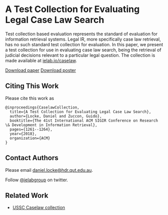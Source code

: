 # A Test Collection for Evaluating Legal Case Law Search

Test collection based evaluation represents the standard of evaluation for information retrieval systems. Legal IR, more specifically case law retrieval, has no such standard test collection for evaluation. In this paper, we present a test collection for use in evaluating case law search, being the retrieval of judicial decisions relevant to a particular legal question. The collection is made available at [ielab.io/caselaw](ielab.io/caselaw).

[Download paper](https://dl.acm.org/citation.cfm?id=3210161)
[Download poster](sigir-poster.pdf)

## Citing This Work

Please cite this work as

```
@inproceedings{CaselawCollection,
  title={A Test Collection for Evaluating Legal Case Law Search},
  author={Locke, Daniel and Zuccon, Guido},
  booktitle={The 41st International ACM SIGIR Conference on Research \& Development in Information Retrieval},
  pages={1261--1264},
  year={2018},
  organization={ACM}
}
```

## Contact Authors

Please email [daniel.locke@hdr.qut.edu.au](mailto:daniel.locke@hdr.qut.edu.au).

Follow [@ielabgroup](https://twitter.com/ielabgroup) on twitter.

## Related Work

 - [USSC Caselaw collection](https://github.com/ielab/ussc-caselaw-collection)
